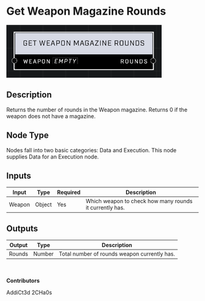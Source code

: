 # Get Weapon Magazine Rounds
![](../../../.gitbook/assets/get-weapon-magazine-rounds.png)
## Description
Returns the number of rounds in the Weapon magazine. Returns 0 if the weapon does not have a magazine.

## Node Type
Nodes fall into two basic categories: Data and Execution. This node supplies Data for an Execution node.

## Inputs
| Input | Type | Required | Description |
|------------------|------------------|----------|--------------------------------------------------------------|
| Weapon | Object | Yes | Which weapon to check how many rounds it currently has. |

## Outputs
| Output | Type | Description |
|------------------|------------------|--------------------------------------------------------------|
| Rounds | Number | Total number of rounds weapon currently has. |

\
\
**Contributors**

AddiCt3d 2CHa0s